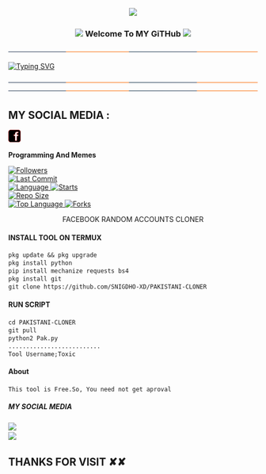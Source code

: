 <p align="center"><img src="https://img.shields.io/badge/I Am %20A BANGLADESHI- PROGRAMMER-green?colorA=%23ff0000&colorB=%23017e40&style=flat-square">
 
<h3 align="center">
  <img src="https://emoji.discord.st/emojis/768b108d-274f-4f44-a634-8477b16efce7.gif" width="30">
   Welcome To MY GiTHub
  <img src="https://emoji.discord.st/emojis/768b108d-274f-4f44-a634-8477b16efce7.gif" width="30">
</h3>
 
<img align="center" alt="line" src="https://github.com/DalpatRathore/dalpatrathore/blob/main/assets/images/line-1.svg">
 
[![Typing SVG](https://readme-typing-svg.herokuapp.com?color=%23F70B10&size=27&lines=SNIGDHO-XD;+It's+Not+Just+My+Name;It's+A+Brand)](https://git.io/typing-svg)
 
</p>
 
<img align="center" alt="line" src="https://github.com/DalpatRathore/dalpatrathore/blob/main/assets/images/line-1.svg">
 
<img align="center" alt="line" src="https://github.com/DalpatRathore/dalpatrathore/blob/main/assets/images/line-1.svg">
 
   ##  MY SOCIAL MEDIA : <br>

<a href="https://www.facebook.com/S.F.404" target="_blank"><img src="https://github.com/Azim-vau/Azim-vau/blob/main/IMAGE/facebook.png" alt="alt text" width="25" height="25"></a> 
&nbsp;&nbsp;     &nbsp;&nbsp;    &nbsp;&nbsp;   &nbsp;&nbsp;   &nbsp;&nbsp;
  
____Programming And Memes____

<a href="https://github.com/SNIGDHO-XD/followers">
<img title="Followers" src="https://img.shields.io/github/followers/SNIGDHO-XD?label=Followers&color=blue&style=flat-square"></a>

<br>
  <a href="https://github.com/SNIGDHO-XD/termux-style/stargazers/">
  <a href="https://github.com/SNIGDHO-XD/PAKISTANI-CLONER">
    <img alt="Last Commit" src="https://img.shields.io/github/last-commit/SNIGDHO-XD/PAKISTANI-CLONER.svg"/>
  </a>
<br>
  <a href="https://github.com/SNIGDHO-XD/PAKISTANI-CLONER">
    <img alt="Language" src="https://img.shields.io/github/languages/count/SNIGDHO-XD/PAKISTANI-CLONER.svg"/>
  </a>
  <a href="https://github.com/SNIGDHO-XD/PAKISTANI-CLONER">
    <img alt="Starts" src="https://img.shields.io/github/stars/SNIGDHO-XD/PAKISTANI-CLONER.svg"/>
  </a>
<br>
<a href="https://github.com/SNIGDHO-XD/PAKISTANI-CLONER">
    <img alt="Repo Size" src="https://img.shields.io/github/repo-size/SNIGDHO-XD/PAKISTANI-CLONER.svg"/>
  </a>
<br>
<a href="https://github.com/SNIGDHO-XD/PAKISTANI-CLONER">
    <img alt="Top Language" src="https://img.shields.io/github/languages/top/SNIGDHO-XD/PAKISTANI-CLONER.svg"/> <a                                                                                                        href="https://github.com/Azim-vau/uidcr3k">
    <img alt="Forks" src="https://img.shields.io/github/forks/SNIGDHO-XD/PAKISTANI-CLONER.svg"/>
  </a>
</div>

</br>
<p align="center">
      FACEBOOK RANDOM ACCOUNTS CLONER
</p>

#### INSTALL TOOL ON TERMUX
```shell
pkg update && pkg upgrade
pkg install python
pip install mechanize requests bs4
pkg install git
git clone https://github.com/SNIGDHO-XD/PAKISTANI-CLONER
```
#### RUN SCRIPT
```shell
cd PAKISTANI-CLONER
git pull
python2 Pak.py
..........................
Tool Username;Toxic
```
#### About
```shell
This tool is Free.So, You need not get aproval 
```

##### MY SOCIAL MEDIA

[![](https://img.shields.io/badge/Github-black?logo=Github&logoColor=red&labelColor=black)](https://github.com/SNIGDHO-XD) <br>
[![](https://img.shields.io/badge/Facebook-black?logo=Facebook&logoColor=red&labelColor=black)](https://www.facebook.com/S.F.404) <br>


<h2> THANKS FOR VISIT ✘✘ <h2\>
